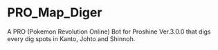 # PRO_Map_Diger
A PRO (Pokemon Revolution Online) Bot for Proshine Ver.3.0.0 that digs every dig spots in Kanto, Johto and Shinnoh.

